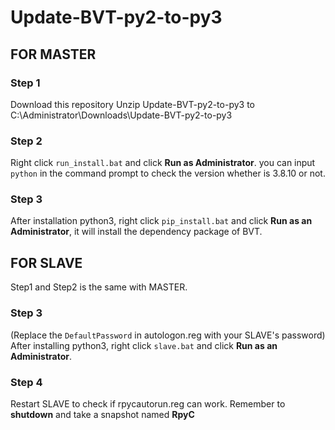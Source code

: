 # Update-BVT-py2-to-py3

## FOR MASTER
### Step 1
Download this repository
Unzip Update-BVT-py2-to-py3 to C:\Administrator\Downloads\Update-BVT-py2-to-py3

### Step 2
Right click `run_install.bat` and click **Run as Administrator**.
you can input `python` in the command prompt to check the version whether is 3.8.10 or not.

### Step 3

After installation python3, right click `pip_install.bat` and click **Run as an Administrator**, it will install the dependency package of BVT.

## FOR SLAVE
Step1 and Step2 is the same with MASTER.

### Step 3
(Replace the `DefaultPassword` in autologon.reg with your SLAVE's password)
After installing python3, right click `slave.bat` and click **Run as an Administrator**.

### Step 4
Restart SLAVE to check if rpycautorun.reg can work.
Remember to **shutdown** and take a snapshot named **RpyC**